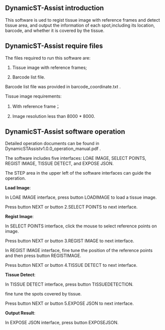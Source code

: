 DynamicST-Assist introduction
---

This software is ued to regist tissue image with reference frames and detect tissue area, and output the information of each spot,including its location, barcode, and whether it is covered by the tissue.

DynamicST-Assist require files
---

The files required to run this software are:

1. Tissue image with reference frames;

2. Barcode list file.

Barcode list file was provided in barcode_coordinate.txt .

Tissue image requirements:

1. With reference frame；

2. Image resolution less than 8000 * 8000.

DynamicST-Assist software operation
---

Detailed operation documents can be found in DynamicSTAssistv1.0.0_operation_manual.pdf .

The software includes five interfaces: LOAE IMAGE, SELECT POINTS, REGIST IMAGE, TISSUE DETECT, and EXPOSE JSON.

The STEP area in the upper left of the software interfaces can guide the operation.

**Load Image**:

In LOAE IMAGE interface, press button LOADIMAGE to load a tissue image.

Press button NEXT or button 2.SELECT POINTS to next interface.

**Regist Image**:

In SELECT POINTS interface, click the mouse to select reference points on image.

Press button NEXT or button 3.REGIST IMAGE to next interface.

In REGIST IMAGE interface, fine tune the position of the reference points and then press button REGISTIMAGE.

Press button NEXT or button 4.TISSUE DETECT to next interface.

**Tissue Detect**:

In TISSUE DETECT interface, press button TISSUEDETECTION.

fine tune the spots covered by tissue.

Press button NEXT or button 5.EXPOSE JSON to next interface.

**Output Result**:

In EXPOSE JSON interface, press button EXPOSEJSON.




